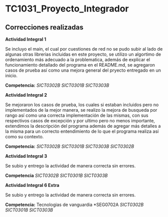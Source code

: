 # TC1031_Proyecto_Integrador #

## Correcciones realizadas ##

**Actividad Integral 1**

Se incluyo el main, el cual por cuestiones de red no se pudo subir al lado de algunas otras librerias incluidas en este proyecto, se utilizo un algortimo de ordenamiento más adecuado a la problematica, además de explicar el funcionamiento detallado del programa en el README.md, se agregaron casos de prueba así como una mejora general del pryecto entregado en un inicio.

**Competencia:** *SICT0302B SICT0301B SICT0303B* 


**Actividad Integral 2**

Se mejoraron los casos de prueba, los cuales si estaban incluidos pero no implementados de la mejor manera, se realizo la mejora de busqueda por rango así como una correcta implementación de las mismas, con sus respectivos casos de excepción y por ultimo pero no menos importante, extendimos la descripción del programa además de agregar más detalles a la misma para un correcto entendimiento de lo que el programa realiza así como su contexto.


**Competencia:** *SICT0302B SICT0301B SICT0303B SICT0302B* 


**Actividad Integral 3**

Se subio y entrego la actividad de manera correcta sin errores.

**Competencia**  *SICT0302B SICT0301B SICT0303B* 


**Actividad Integral 6 Extra**


Se subio y entrego la actividad de manera correcta sin errores.

**Competencia:** Tecnologias de vanguardia *SEG0702A  *SICT0302B SICT0301B SICT0303B* 
